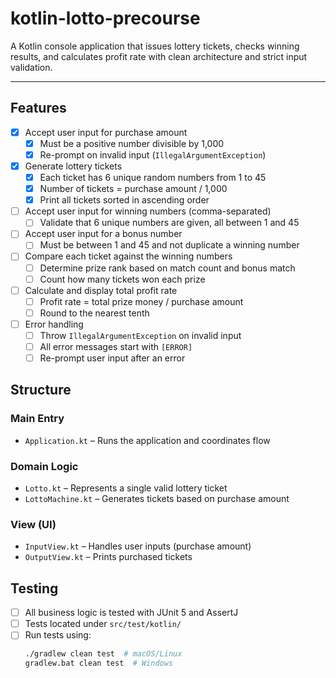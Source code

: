 # kotlin-lotto-precourse

A Kotlin console application that issues lottery tickets, checks winning results, and calculates profit rate with clean architecture and strict input validation.

---

## Features

- [X] Accept user input for purchase amount
  - [X] Must be a positive number divisible by 1,000
  - [X] Re-prompt on invalid input (`IllegalArgumentException`)
- [X] Generate lottery tickets
  - [X] Each ticket has 6 unique random numbers from 1 to 45
  - [X] Number of tickets = purchase amount / 1,000
  - [X] Print all tickets sorted in ascending order
- [ ] Accept user input for winning numbers (comma-separated)
  - [ ] Validate that 6 unique numbers are given, all between 1 and 45
- [ ] Accept user input for a bonus number
  - [ ] Must be between 1 and 45 and not duplicate a winning number
- [ ] Compare each ticket against the winning numbers
  - [ ] Determine prize rank based on match count and bonus match
  - [ ] Count how many tickets won each prize
- [ ] Calculate and display total profit rate
  - [ ] Profit rate = total prize money / purchase amount
  - [ ] Round to the nearest tenth
- [ ] Error handling
  - [ ] Throw `IllegalArgumentException` on invalid input
  - [ ] All error messages start with `[ERROR]`
  - [ ] Re-prompt user input after an error

## Structure

### Main Entry

- `Application.kt` – Runs the application and coordinates flow

### Domain Logic

- `Lotto.kt` – Represents a single valid lottery ticket
- `LottoMachine.kt` – Generates tickets based on purchase amount

### View (UI)

- `InputView.kt` – Handles user inputs (purchase amount)
- `OutputView.kt` – Prints purchased tickets

## Testing

- [ ] All business logic is tested with JUnit 5 and AssertJ
- [ ] Tests located under `src/test/kotlin/`
- [ ] Run tests using:
  ```bash
  ./gradlew clean test  # macOS/Linux
  gradlew.bat clean test  # Windows